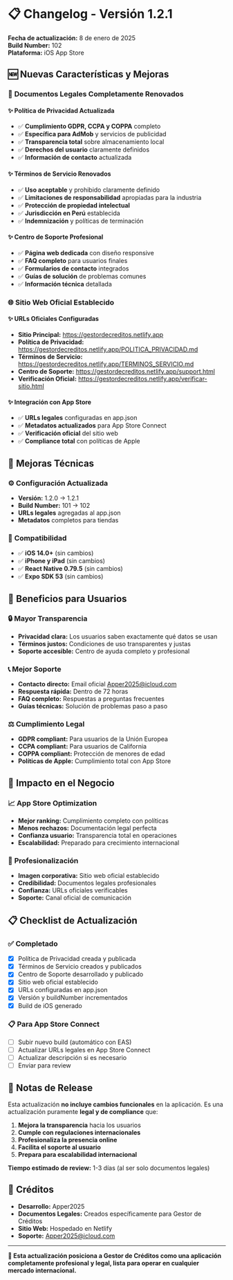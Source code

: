 # 📋 Changelog - Versión 1.2.1

**Fecha de actualización:** 8 de enero de 2025  
**Build Number:** 102  
**Plataforma:** iOS App Store

## 🆕 Nuevas Características y Mejoras

### 📄 **Documentos Legales Completamente Renovados**

#### ✨ **Política de Privacidad Actualizada**
- ✅ **Cumplimiento GDPR, CCPA y COPPA** completo
- ✅ **Específica para AdMob** y servicios de publicidad
- ✅ **Transparencia total** sobre almacenamiento local
- ✅ **Derechos del usuario** claramente definidos
- ✅ **Información de contacto** actualizada

#### ✨ **Términos de Servicio Renovados**
- ✅ **Uso aceptable** y prohibido claramente definido
- ✅ **Limitaciones de responsabilidad** apropiadas para la industria
- ✅ **Protección de propiedad intelectual**
- ✅ **Jurisdicción en Perú** establecida
- ✅ **Indemnización** y políticas de terminación

#### ✨ **Centro de Soporte Profesional**
- ✅ **Página web dedicada** con diseño responsive
- ✅ **FAQ completo** para usuarios finales
- ✅ **Formularios de contacto** integrados
- ✅ **Guías de solución** de problemas comunes
- ✅ **Información técnica** detallada

### 🌐 **Sitio Web Oficial Establecido**

#### ✨ **URLs Oficiales Configuradas**
- **Sitio Principal:** https://gestordecreditos.netlify.app
- **Política de Privacidad:** https://gestordecreditos.netlify.app/POLITICA_PRIVACIDAD.md
- **Términos de Servicio:** https://gestordecreditos.netlify.app/TERMINOS_SERVICIO.md
- **Centro de Soporte:** https://gestordecreditos.netlify.app/support.html
- **Verificación Oficial:** https://gestordecreditos.netlify.app/verificar-sitio.html

#### ✨ **Integración con App Store**
- ✅ **URLs legales** configuradas en app.json
- ✅ **Metadatos actualizados** para App Store Connect
- ✅ **Verificación oficial** del sitio web
- ✅ **Compliance total** con políticas de Apple

## 🔧 **Mejoras Técnicas**

### ⚙️ **Configuración Actualizada**
- **Versión:** 1.2.0 → 1.2.1
- **Build Number:** 101 → 102
- **URLs legales** agregadas al app.json
- **Metadatos** completos para tiendas

### 📱 **Compatibilidad**
- ✅ **iOS 14.0+** (sin cambios)
- ✅ **iPhone y iPad** (sin cambios)
- ✅ **React Native 0.79.5** (sin cambios)
- ✅ **Expo SDK 53** (sin cambios)

## 🎯 **Beneficios para Usuarios**

### 🔒 **Mayor Transparencia**
- **Privacidad clara:** Los usuarios saben exactamente qué datos se usan
- **Términos justos:** Condiciones de uso transparentes y justas
- **Soporte accesible:** Centro de ayuda completo y profesional

### 📞 **Mejor Soporte**
- **Contacto directo:** Email oficial Apper2025@icloud.com
- **Respuesta rápida:** Dentro de 72 horas
- **FAQ completo:** Respuestas a preguntas frecuentes
- **Guías técnicas:** Solución de problemas paso a paso

### ⚖️ **Cumplimiento Legal**
- **GDPR compliant:** Para usuarios de la Unión Europea
- **CCPA compliant:** Para usuarios de California
- **COPPA compliant:** Protección de menores de edad
- **Políticas de Apple:** Cumplimiento total con App Store

## 🚀 **Impacto en el Negocio**

### 📈 **App Store Optimization**
- **Mejor ranking:** Cumplimiento completo con políticas
- **Menos rechazos:** Documentación legal perfecta
- **Confianza usuario:** Transparencia total en operaciones
- **Escalabilidad:** Preparado para crecimiento internacional

### 💼 **Profesionalización**
- **Imagen corporativa:** Sitio web oficial establecido
- **Credibilidad:** Documentos legales profesionales
- **Confianza:** URLs oficiales verificables
- **Soporte:** Canal oficial de comunicación

## 📋 **Checklist de Actualización**

### ✅ **Completado**
- [x] Política de Privacidad creada y publicada
- [x] Términos de Servicio creados y publicados
- [x] Centro de Soporte desarrollado y publicado
- [x] Sitio web oficial establecido
- [x] URLs configuradas en app.json
- [x] Versión y buildNumber incrementados
- [x] Build de iOS generado

### 📋 **Para App Store Connect**
- [ ] Subir nuevo build (automático con EAS)
- [ ] Actualizar URLs legales en App Store Connect
- [ ] Actualizar descripción si es necesario
- [ ] Enviar para review

## 🎊 **Notas de Release**

Esta actualización **no incluye cambios funcionales** en la aplicación. Es una actualización puramente **legal y de compliance** que:

1. **Mejora la transparencia** hacia los usuarios
2. **Cumple con regulaciones internacionales**
3. **Profesionaliza la presencia online**
4. **Facilita el soporte al usuario**
5. **Prepara para escalabilidad internacional**

**Tiempo estimado de review:** 1-3 días (al ser solo documentos legales)

## 👥 **Créditos**

- **Desarrollo:** Apper2025
- **Documentos Legales:** Creados específicamente para Gestor de Créditos
- **Sitio Web:** Hospedado en Netlify
- **Soporte:** Apper2025@icloud.com

---

**🎯 Esta actualización posiciona a Gestor de Créditos como una aplicación completamente profesional y legal, lista para operar en cualquier mercado internacional.**
